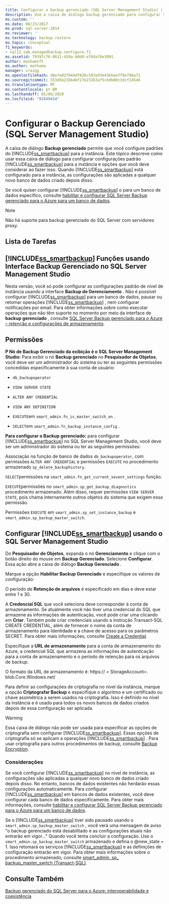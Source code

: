 ```yaml
---
title: Configurar o backup gerenciado (SQL Server Management Studio) | Microsoft Docs
description: Use a caixa de diálogo backup gerenciado para configurar SQL Server Backup gerenciado para a configuração padrão do Azure. Saiba mais sobre as opções que você precisa considerar.
ms.custom: ''
ms.date: 08/23/2017
ms.prod: sql-server-2014
ms.reviewer: ''
ms.technology: backup-restore
ms.topic: conceptual
f1_keywords:
- sql12.swb.managedbackup.configure.f1
ms.assetid: 79397cf6-0611-450a-b0d8-e784a76e3091
author: mashamsft
ms.author: mathoma
manager: craigg
ms.openlocfilehash: d8e7e02f844df026c597e93e43ebee7f8e786a72
ms.sourcegitcommit: 553d5b21bb4bf27e232b3af5cbdb80c3dcf24546
ms.translationtype: MT
ms.contentlocale: pt-BR
ms.lasthandoff: 05/06/2020
ms.locfileid: "82849434"
---
```

# <a name="configure-managed-backup-sql-server-management-studio"></a>Configurar o Backup Gerenciado (SQL Server Management Studio)
  A caixa de diálogo **Backup gerenciado** permite que você configure padrões do [!INCLUDE[ss_smartbackup](../includes/ss-smartbackup-md.md)] para a instância. Este tópico descreve como usar essa caixa de diálogo para configurar configurações padrão [!INCLUDE[ss_smartbackup](../includes/ss-smartbackup-md.md)] para a instância e opções que você deve considerar ao fazer isso. Quando [!INCLUDE[ss_smartbackup](../includes/ss-smartbackup-md.md)] está configurado para a instância, as configurações são aplicadas a qualquer novo banco de dados criado depois disso.  
  
 Se você quiser configurar [!INCLUDE[ss_smartbackup](../includes/ss-smartbackup-md.md)] o para um banco de dados específico, consulte [habilitar e configurar SQL Server Backup gerenciado para o Azure para um banco de dados](../../2014/database-engine/sql-server-managed-backup-to-windows-azure-retention-and-storage-settings.md#DatabaseConfigure).  
 
> [!NOTE] 
> Não há suporte para backup gerenciado do SQL Server com servidores proxy. 
  
## <a name="task-list"></a>Lista de Tarefas  
  
## <a name="ss_smartbackup-functions-using-managed-backup-interface-in-sql-server-management-studio"></a>[!INCLUDE[ss_smartbackup](../includes/ss-smartbackup-md.md)] Funções usando Interface Backup Gerenciado no SQL Server Management Studio  
 Nesta versão, você só pode configurar as configurações padrão de nível de instância usando a interface **Backup de Gerenciamento** . Não é possível configurar [!INCLUDE[ss_smartbackup](../includes/ss-smartbackup-md.md)] para um banco de dados, pausar ou retomar operações [!INCLUDE[ss_smartbackup](../includes/ss-smartbackup-md.md)] , nem configurar notificações por email. Para obter informações sobre como executar operações que não têm suporte no momento por meio da interface de **backup gerenciado** , consulte [SQL Server Backup gerenciado para o Azure – retenção e configurações de armazenamento](../../2014/database-engine/sql-server-managed-backup-to-windows-azure-retention-and-storage-settings.md).  
  
## <a name="permissions"></a>Permissões  
 **P Nó de Backup Gerenciado da exibição é o SQL Server Management Studio:** Para exibir o nó  **Backup gerenciado** no **Pesquisador de Objetos**, você deve ser um administrador do sistema ou ter as seguintes permissões concedidas especificamente à sua conta de usuário:  
  
-   `db_backupoperator`  
  
-   `VIEW SERVER STATE`  
  
-   `ALTER ANY CREDENTIAL`  
  
-   `VIEW ANY DEFINITION`  
  
-   `EXECUTE`em `smart_admin.fn_is_master_switch_on` .  
  
-   `SELECT`em `smart_admin.fn_backup_instance_config` .  
  
 **Para configurar o Backup gerenciado:** para configurar [!INCLUDE[ss_smartbackup](../includes/ss-smartbackup-md.md)] no SQL Server Management Studio, você deve ser um administrador do sistema ou ter as seguintes permissões:  
  
 Associação na função de banco de dados `db_backupoperator`, com permissões `ALTER ANY CREDENTIAL` e permissões `EXECUTE` no procedimento armazenado `sp_delete_backuphistory`.  
  
 `SELECT`permissões na `smart_admin.fn_get_current_xevent_settings` função.  
  
 `EXECUTE`permissões no `smart_admin.sp_get_backup_diagnostics` procedimento armazenado. Além disso, requer permissões `VIEW SERVER STATE`, pois chama internamente outros objetos do sistema que exigem essa permissão.  
  
 Permissões `EXECUTE` em `smart_admin.sp_set_instance_backup` e `smart_admin.sp_backup_master_switch`.  
  
## <a name="configure-ss_smartbackup-using-sql-server-management-studio"></a>Configurar [!INCLUDE[ss_smartbackup](../includes/ss-smartbackup-md.md)] usando o SQL Server Management Studio  
 Do **Pesquisador de Objetos**, expanda o nó **Gerenciamento** e clique com o botão direito do mouse em **Backup Gerenciado**. Selecione **Configurar**. Essa ação abre a caixa de diálogo **Backup Gerenciado** .  
  
 Marque a opção **Habilitar Backup Gerenciado** e especifique os valores de configuração:  
  
 O período de **Retenção de arquivos** é especificado em dias e deve estar entre 1 e 30.  
  
 A **Credencial SQL** que você seleciona deve corresponder à conta de armazenamento. Se atualmente você não tiver uma credencial do SQL que armazene as informações de autenticação, você pode criar uma clicando em **Criar**. Também pode criar credenciais usando a instrução Transact-SQL CREATE CREDENTIAL, além de fornecer o nome da conta de armazenamento para Identidade e a chave de acesso para os parâmetros SECRET. Para obter mais informações, consulte [Create a Credential](../relational-databases/backup-restore/sql-server-backup-to-url.md#credential).  
  
 Especifique a **URL de armazenamento** para a conta de armazenamento do Azure, a credencial SQL que armazena as informações de autenticação para a conta de armazenamento e o período de retenção para os arquivos de backup.  
  
 O formato da URL de armazenamento é: https:// \< StorageAccount>. blob.Core.Windows.net/  
  
 Para definir as configurações de criptografia no nível da instância, marque a opção **Criptografar Backup** e especifique o algoritmo e um certificado ou chave assimétrica a serem usados na criptografia.  Isso é definido no nível da instância e é usado para todos os novos bancos de dados criados depois de essa configuração ser aplicada.  
  
> [!WARNING]  
>  Essa caixa de diálogo não pode ser usada para especificar as opções de criptografia sem configurar [!INCLUDE[ss_smartbackup](../includes/ss-smartbackup-md.md)]. Essas opções de criptografia só se aplicam a operações [!INCLUDE[ss_smartbackup](../includes/ss-smartbackup-md.md)] . Para usar criptografia para outros procedimentos de backup, consulte [Backup Encryption](../relational-databases/backup-restore/backup-encryption.md).  
  
### <a name="considerations"></a>Considerações  
 Se você configurar [!INCLUDE[ss_smartbackup](../includes/ss-smartbackup-md.md)] no nível de instância, as configurações são aplicadas a qualquer novo banco de dados criado depois disso.  No entanto, bancos de dados existentes não herdarão essas configurações automaticamente. Para configurar [!INCLUDE[ss_smartbackup](../includes/ss-smartbackup-md.md)] em bancos de dados existentes, você deve configurar cada banco de dados especificamente. Para obter mais informações, consulte [habilitar e configurar SQL Server Backup gerenciado para o Azure para um banco de dados](../../2014/database-engine/sql-server-managed-backup-to-windows-azure-retention-and-storage-settings.md#DatabaseConfigure).  
  
 Se o [!INCLUDE[ss_smartbackup](../includes/ss-smartbackup-md.md)] tiver sido pausado usando o `smart_admin.sp_backup_master_switch` , você verá uma mensagem de aviso "o backup gerenciado está desabilitado e as configurações atuais não entrarão em vigor..." Quando você tenta concluir a configuração. Use o `smart_admin.sp_backup_master_switch` armazenado e defina o @new_state = 1. Isso retomará os serviços [!INCLUDE[ss_smartbackup](../includes/ss-smartbackup-md.md)] e as definições de configuração entrarão em vigor. Para obter mais informações sobre o procedimento armazenado, consulte [smart_admin. sp_ backup_master_switch &#40;Transact-SQL&#41;](/sql/relational-databases/system-stored-procedures/managed-backup-sp-backup-master-switch-transact-sql).  
  
## <a name="see-also"></a>Consulte Também  
 [Backup gerenciado do SQL Server para o Azure: interoperabilidade e coexistência](../../2014/database-engine/sql-server-managed-backup-to-windows-azure-interoperability-and-coexistence.md)  
  
  
